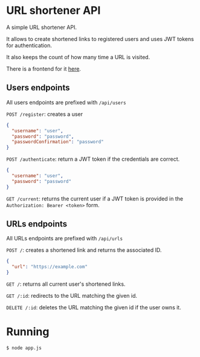 # URL shortener API
A simple URL shortener API.

It allows to create shortened links to registered users and uses JWT tokens for
authentication.

It also keeps the count of how many time a URL is visited.

There is a frontend for it
[here](https://github.com/samirettali/shortener-frontend).

## Users endpoints
All users endpoints are prefixed with `/api/users`

`POST /register`: creates a user
```json
{
  "username": "user",
  "password": "password",
  "passwordConfirmation": "password"
}
```

`POST /authenticate`: return a JWT token if the credentials are correct.
```json
{
  "username": "user",
  "password": "password"
}
```


`GET /current`: returns the current user if a JWT token is provided in the
`Authorization: Bearer <token>` form.

## URLs endpoints
All URLs endpoints are prefixed with `/api/urls`

`POST /`: creates a shortened link and returns the associated ID.
```json
{
  "url": "https://example.com"
}
```

`GET /`: returns all current user's shortened links.

`GET /:id`: redirects to the URL matching the given id.

`DELETE /:id`: deletes the URL matching the given id if the user owns it.


# Running
```
$ node app.js
```
